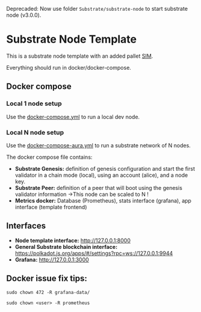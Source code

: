 Deprecaded: Now use folder `Substrate/substrate-node` to start substrate node (v3.0.0).

# Substrate Node Template

This is a substrate node template with an added pallet [SIM](./pallets/sim).

Everything should run in docker/docker-compose.

## Docker compose

### Local 1 node setup

Use the [docker-compose.yml](./docker-compose.yml) to run a local dev node.

### Local N node setup

Use the [docker-compose-aura.yml](./docker-compose-aura.yml) to run a substrate network of N nodes.

The docker compose file contains:
- **Substrate Genesis:** definition of genesis configuration and start the first validator in a chain mode (local), using an account (alice), and a node key.
- **Substrate Peer:** definition of a peer that will boot using the genesis validator information
→This node can be scaled to N !
- **Metrics docker:** Database (Prometheus), stats interface (grafana), app
interface (template frontend)


## Interfaces


- **Node template interface:** http://127.0.0.1:8000
- **General Substrate blockchain interface:**
https://polkadot.js.org/apps/#/settings?rpc=ws://127.0.0.1:9944
- **Grafana:** http://127.0.0.1:3000

## Docker issue fix tips:
```
sudo chown 472 -R grafana-data/

sudo chown <user> -R prometheus
```